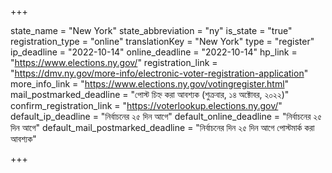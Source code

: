 +++

state_name = "New York"
state_abbreviation = "ny"
is_state = "true"
registration_type = "online"
translationKey = "New York"
type = "register"
ip_deadline = "2022-10-14"
online_deadline = "2022-10-14"
hp_link = "https://www.elections.ny.gov/"
registration_link = "https://dmv.ny.gov/more-info/electronic-voter-registration-application"
more_info_link = "https://www.elections.ny.gov/votingregister.html"
mail_postmarked_deadline = "পোস্ট চিহ্ন করা আবশ্যক (শুক্রবার, ১৪ অক্টোবর, ২০২২)"
confirm_registration_link = "https://voterlookup.elections.ny.gov/"
default_ip_deadline = "নির্বাচনের ২৫ দিন আগে"
default_online_deadline = "নির্বাচনের ২৫ দিন আগে"
default_mail_postmarked_deadline = "নির্বাচনের দিন ২৫ দিন আগে পোস্টমার্ক করা আবশ্যক"

+++
